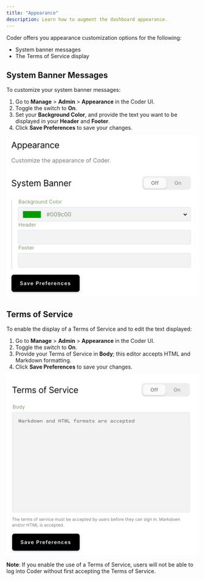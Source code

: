 ```yaml
---
title: "Appearance"
description: Learn how to augment the dashboard appearance.
---
```


Coder offers you appearance customization options for the following:

- System banner messages
- The Terms of Service display

## System Banner Messages

To customize your system banner messages:

1. Go to **Manage** > **Admin** > **Appearance** in the Coder UI.
1. Toggle the switch to **On**.
1. Set your **Background Color**, and provide the text you want to be displayed
   in your **Header** and **Footer**.
1. Click **Save Preferences** to save your changes.

![System Appearance](../assets/system-banners.png)

## Terms of Service

To enable the display of a Terms of Service and to edit the text displayed:

1. Go to **Manage** > **Admin** > **Appearance** in the Coder UI.
1. Toggle the switch to **On**.
1. Provide your Terms of Service in **Body**; this editor accepts HTML and
   Markdown formatting.
1. Click **Save Preferences** to save your changes.

![Terms of Service](../assets/terms-of-service.png)

**Note**: If you enable the use of a Terms of Service, users will not be able to
log into Coder without first accepting the Terms of Service.
